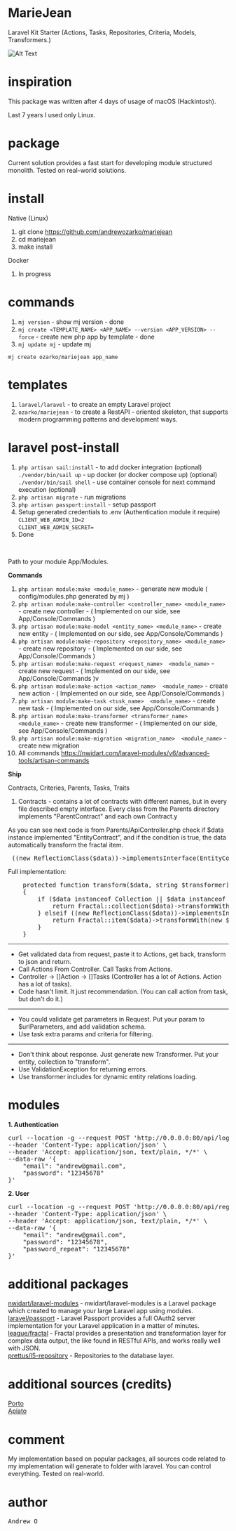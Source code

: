 
# MarieJean

Laravel Kit Starter (Actions, Tasks, Repositories, Criteria, Models, Transformers.)

![Alt Text](https://media.giphy.com/media/6wM4Zhs4h4PGo/giphy.gif)

# inspiration

This package was written after 4 days of usage of macOS (Hackintosh).

Last 7 years I used only Linux.

# package

Current solution provides a fast start for developing module structured monolith.
Tested on real-world solutions.

# install

Native (Linux)

1. git clone https://github.com/andrewozarko/mariejean
2. cd mariejean
3. make install

Docker

1. In progress

# commands

1. ```mj version``` - show mj version - done
2. ```mj create <TEMPLATE_NAME> <APP_NAME> --version <APP_VERSION> --force``` - create new php app by template - done
3. ```mj update mj``` - update mj

```mj create ozarko/mariejean app_name```

# templates

1. ```laravel/laravel``` - to create an empty Laravel project
2. ```ozarko/mariejean``` - to create a RestAPI - oriented skeleton, that supports modern programming patterns and development ways.


# laravel post-install

1. ```php artisan sail:install``` - to add docker integration (optional) <br>
   ```./vendor/bin/sail up``` - up docker (or docker compose up) (optional) <br>
   ```./vendor/bin/sail shell``` - use container console for next command execution (optional)
2. ```php artisan migrate``` - run migrations
3. ```php artisan passport:install``` - setup passport
4. Setup generated credentials to .env (Authentication module it require) <br>
   ```CLIENT_WEB_ADMIN_ID=2``` <br>
   ```CLIENT_WEB_ADMIN_SECRET=```
5. Done
<br>

Path to your module App/Modules.

**Commands** <br>
1. ```php artisan module:make <module_name>``` - generate new module ( config/modules.php generated by mj )
2. ```php artisan module:make-controller <controller_name> <module_name>``` - create new controller - ( Implemented on our side, see App/Console/Commands )
3. ```php artisan module:make-model <entity_name> <module_name>``` - create new entity - ( Implemented on our side, see App/Console/Commands )
4. ```php artisan module:make-repository <repository_name> <module_name>``` - create new repository - ( Implemented on our side, see App/Console/Commands )
5. ```php artisan module:make-request <request_name>  <module_name>``` - create new request - ( Implemented on our side, see App/Console/Commands )v
5. ```php artisan module:make-action <action_name>  <module_name>``` - create new action - ( Implemented on our side, see App/Console/Commands )
6. ```php artisan module:make-task <tusk_name>  <module_name>``` - create new task - ( Implemented on our side, see App/Console/Commands )
7. ```php artisan module:make-transformer <transformer_name>  <module_name>``` - create new transformer - ( Implemented on our side, see App/Console/Commands )
8. ```php artisan module:make-migration <migration_name>  <module_name>``` - create new migration
9. All commands https://nwidart.com/laravel-modules/v6/advanced-tools/artisan-commands

**Ship** <br>

Contracts, Criteries, Parents, Tasks, Traits <br>

1. Contracts - contains a lot of contracts with different names, but in every file described empty interface. Every class from the Parents directory implements "ParentContract" and each own Contract.y

As you can see next code is from Parents/ApiController.php check if $data instance implemented  "EntityContract", and if the condition is true, the data automatically transform the fractal item.

<pre> ((new ReflectionClass($data))->implementsInterface(EntityContract::class)) </pre>

Full implementation:

<pre>
    protected function transform($data, string $transformer)
    {
        if ($data instanceof Collection || $data instanceof LengthAwarePaginator || $data instanceof SupportCollection) {
            return Fractal::collection($data)->transformWith(new $transformer())->toArray();
        } elseif ((new ReflectionClass($data))->implementsInterface(EntityContract::class)) {
            return Fractal::item($data)->transformWith(new $transformer())->toArray();
        }
    }
</pre>



--------------------------------------------------------------
*  Get validated data from request, paste it to Actions, get back, transform to json and return.
* Call Actions From Controller. Call Tasks from Actions.
* Controller -> []Action -> []Tasks (Controller has a lot of Actions. Action has a lot of tasks).
* Code hasn't limit. It just recommendation. (You can call action from task, but don't do it.)
--------------------------------------------------------------
* You could validate get parameters in Request. Put your param to $urlParameters, and add validation schema.
* Use task extra params and criteria for filtering.
---------------------------------------------------------------
* Don't think about response. Just generate new Transformer. Put your entity, collection to "transform".
* Use ValidationException for returning errors.
* Use transformer includes for dynamic entity relations loading.

# modules

**1. Authentication** <br>

<pre>
curl --location -g --request POST 'http://0.0.0.0:80/api/login' \
--header 'Content-Type: application/json' \
--header 'Accept: application/json, text/plain, */*' \
--data-raw '{
    "email": "andrew@gmail.com",
    "password": "12345678"
}'
</pre>

**2. User** <br>

<pre>
curl --location -g --request POST 'http://0.0.0.0:80/api/registration' \
--header 'Content-Type: application/json' \
--header 'Accept: application/json, text/plain, */*' \
--data-raw '{
    "email": "andrew@gmail.com",
    "password": "12345678",
    "password_repeat": "12345678"
}'
</pre>

# additional packages

<a href="https://github.com/nWidart/laravel-modules">nwidart/laravel-modules</a> - nwidart/laravel-modules is a Laravel package which created to manage your large Laravel app using modules.<br>
<a href="https://laravel.com/docs/9.x/passport">laravel/passport</a> - Laravel Passport provides a full OAuth2 server implementation for your Laravel application in a matter of minutes.<br>
<a href="https://fractal.thephpleague.com/">league/fractal</a> - Fractal provides a presentation and transformation layer for complex data output, the like found in RESTful APIs, and works really well with JSON.<br>
<a href="https://packagist.org/packages/prettus/l5-repository">prettus/l5-repository</a> - Repositories to the database layer. <br>

# additional sources (credits)

<a href="http://apiato.io/docs/9.x/getting-started/software-architectural-patterns/">Porto</a> <br>
<a href="http://apiato.io/">Apiato</a>

# comment

My implementation based on popular packages, all sources code related to my implementation will generate
to folder with laravel. You can control everything. Tested on real-world.

# author
<pre>Andrew O</pre>
